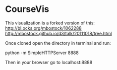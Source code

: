 CourseVis
=========

This visualization is a forked version of this:
http://bl.ocks.org/mbostock/1062288
http://mbostock.github.io/d3/talk/20111018/tree.html


Once cloned open the directory in terminal and run:

python -m SimpleHTTPServer 8888

Then in your browser go to localhost:8888
